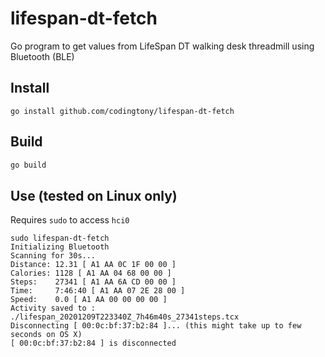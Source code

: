 # lifespan-dt-fetch
Go program to get values from LifeSpan DT walking desk threadmill using Bluetooth (BLE)



## Install

```
go install github.com/codingtony/lifespan-dt-fetch
```



## Build

```bash
go build
```



## Use  (tested on Linux only)

Requires `sudo` to access `hci0`

```
sudo lifespan-dt-fetch 
Initializing Bluetooth
Scanning for 30s...
Distance: 12.31 [ A1 AA 0C 1F 00 00 ]
Calories: 1128 [ A1 AA 04 68 00 00 ]
Steps:    27341 [ A1 AA 6A CD 00 00 ]
Time:     7:46:40 [ A1 AA 07 2E 28 00 ]
Speed:    0.0 [ A1 AA 00 00 00 00 ]
Activity saved to : ./lifespan_20201209T223340Z_7h46m40s_27341steps.tcx
Disconnecting [ 00:0c:bf:37:b2:84 ]... (this might take up to few seconds on OS X)
[ 00:0c:bf:37:b2:84 ] is disconnected 
```

